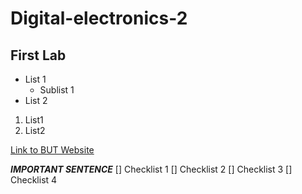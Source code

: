 # Digital-electronics-2

## First Lab

* List 1
  - Sublist 1
* List 2

1. List1
2. List2

[Link to BUT Website](https://www.vutbr.cz/en/)

***IMPORTANT SENTENCE***
[] Checklist 1
[] Checklist 2
[] Checklist 3
[] Checklist 4
